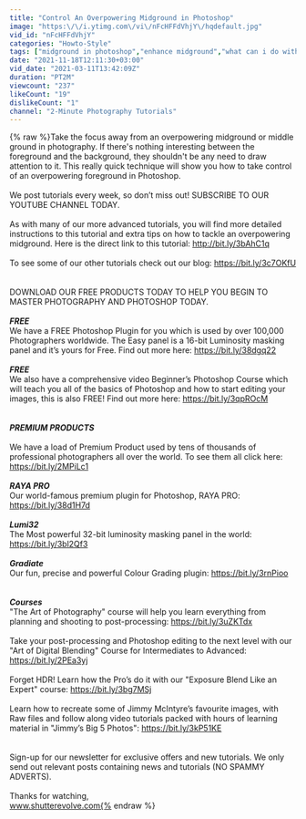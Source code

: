 ```yaml
---
title: "Control An Overpowering Midground in Photoshop"
image: "https:\/\/i.ytimg.com\/vi\/nFcHFFdVhjY\/hqdefault.jpg"
vid_id: "nFcHFFdVhjY"
categories: "Howto-Style"
tags: ["midground in photoshop","enhance midground","what can i do with midground in photoshop"]
date: "2021-11-18T12:11:30+03:00"
vid_date: "2021-03-11T13:42:09Z"
duration: "PT2M"
viewcount: "237"
likeCount: "19"
dislikeCount: "1"
channel: "2-Minute Photography Tutorials"
---
```

{% raw %}Take the focus away from an overpowering midground or middle ground in photography. If there's nothing interesting between the foreground and the background, they shouldn't be any need to draw attention to it. This really quick technique will show you how to take control of an overpowering foreground in Photoshop.<br /><br />We post tutorials every week, so don’t miss out! SUBSCRIBE TO OUR YOUTUBE CHANNEL TODAY.<br /><br />As with many of our more advanced tutorials, you will find more detailed instructions to this tutorial and extra tips on how to tackle an overpowering midground. Here is the direct link to this tutorial: <a rel="nofollow" target="blank" href="http://bit.ly/3bAhC1q">http://bit.ly/3bAhC1q</a><br /><br />To see some of our other tutorials check out our blog: <a rel="nofollow" target="blank" href="https://bit.ly/3c7OKfU">https://bit.ly/3c7OKfU</a><br /><br /><br />DOWNLOAD OUR FREE PRODUCTS TODAY TO HELP YOU BEGIN TO MASTER PHOTOGRAPHY AND PHOTOSHOP TODAY.<br /><br />***FREE*** <br />We have a FREE Photoshop Plugin for you which is used by over 100,000 Photographers worldwide. The Easy panel is a 16-bit Luminosity masking panel and it’s yours for Free. Find out more here: <a rel="nofollow" target="blank" href="https://bit.ly/38dgq22">https://bit.ly/38dgq22</a><br /><br />***FREE*** <br />We also have a comprehensive video Beginner’s Photoshop Course which will teach you all of the basics of Photoshop and how to start editing your images, this is also FREE! Find out more here: <a rel="nofollow" target="blank" href="https://bit.ly/3qpROcM">https://bit.ly/3qpROcM</a><br /><br /><br />***PREMIUM PRODUCTS***<br /><br />We have a load of Premium Product used by tens of thousands of professional photographers all over the world. To see them all click here: <a rel="nofollow" target="blank" href="https://bit.ly/2MPiLc1">https://bit.ly/2MPiLc1</a><br /><br />***RAYA PRO*** <br />Our world-famous premium plugin for Photoshop, RAYA PRO: <a rel="nofollow" target="blank" href="https://bit.ly/38d1H7d">https://bit.ly/38d1H7d</a><br /><br />***Lumi32***<br />The Most powerful 32-bit luminosity masking panel in the world: <a rel="nofollow" target="blank" href="https://bit.ly/3bl2Qf3">https://bit.ly/3bl2Qf3</a><br /><br />***Gradiate***<br />Our fun, precise and powerful Colour Grading plugin: <a rel="nofollow" target="blank" href="https://bit.ly/3rnPioo">https://bit.ly/3rnPioo</a><br /><br /><br />***Courses***<br />&quot;The Art of Photography&quot; course will help you learn everything from planning and shooting to post-processing: <a rel="nofollow" target="blank" href="https://bit.ly/3uZKTdx">https://bit.ly/3uZKTdx</a><br /><br />Take your post-processing and Photoshop editing to the next level with our &quot;Art of Digital Blending&quot; Course for Intermediates to Advanced: <a rel="nofollow" target="blank" href="https://bit.ly/2PEa3yj">https://bit.ly/2PEa3yj</a><br /><br />Forget HDR! Learn how the Pro’s do it with our &quot;Exposure Blend Like an Expert&quot; course: <a rel="nofollow" target="blank" href="https://bit.ly/3bg7MSj">https://bit.ly/3bg7MSj</a><br /><br />Learn how to recreate some of Jimmy McIntyre’s favourite images, with Raw files and follow along video tutorials packed with hours of learning material in &quot;Jimmy’s Big 5 Photos&quot;: <a rel="nofollow" target="blank" href="https://bit.ly/3kP51KE">https://bit.ly/3kP51KE</a><br /><br /><br />Sign-up for our newsletter for exclusive offers and new tutorials. We only send out relevant posts containing news and tutorials (NO SPAMMY ADVERTS).<br /><br />Thanks for watching,<br />www.shutterevolve.com{% endraw %}

